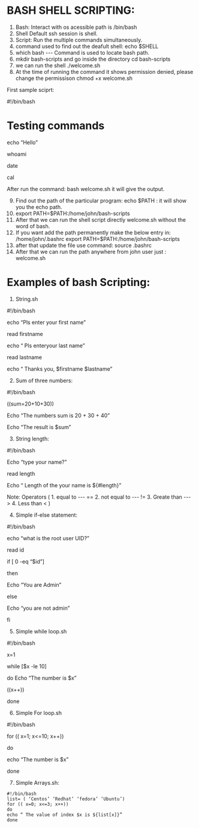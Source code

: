 # BASH SHELL SCRIPTING:

1. Bash: Interact with os acessible path is /bin/bash
2. Shell  Default ssh session is shell.
3. Script: Run the multiple commands simultaneously.
4. command used to find out the deafult shell: echo $SHELL
5. which bash --- Command is used to locate bash path.
6. mkdir bash-scripts and go inside the directory cd  bash-scripts
7. we can run the shell ./welcome.sh
8. At the time of running the command it shows permission denied, please change the permissison chmod +x welcome.sh

First sample sciprt:

#!/bin/bash

# Testing commands

echo “Hello”

whoami

date

cal

After run the command: bash welcome.sh it will give the output.

9. Find out the path of the particular program: echo $PATH : it will show you the echo path.
10. export PATH=$PATH:/home/john/bash-scripts
11. After that we can run the shell script directly welcome.sh without the word of bash.
12. If you want add the path permanently make the below entry in: /home/john/.bashrc
export PATH=$PATH:/home/john/bash-scripts
13. after that update the file use command: source .bashrc
14. After that we can run the path anywhere from john user just : welcome.sh


# Examples of bash Scripting:


1. String.sh

#!/bin/bash

echo “Pls enter your first name”

read firstname

echo “ Pls enteryour last name”

read lastname

echo “ Thanks you, $firstname $lastname”


2. Sum of three numbers:


#!/bin/bash

((sum=20+10+30))

Echo  “The numbers sum is 20 + 30 + 40”

Echo “The result is $sum”



3. String length:



#!/bin/bash

Echo “type your name?”

read length

Echo “ Length of the your name is ${#length}”

Note: Operators ( 1. equal to --- ==  2. not equal to --- !=   3. Greate than --- > 4. Less than < )



4. Simple if-else statement:


#!/bin/bash

echo “what is the root user UID?”

read id

if [ 0 -eq “$id”]

then 

Echo “You are Admin”

else 

Echo “you are not admin”

fi



5. Simple while loop.sh



#!/bin/bash

x=1

while [$x -le 10]

do 
	Echo “The number is $x”

((x++))

done



6. Simple For loop.sh


#!/bin/bash

for (( x=1; x<=10; x++))

do

echo “The number is $x”

done



7. Simple Arrays.sh:

```
#!/bin/bash
list= ( ‘Centos’ ‘Redhat’ ‘fedora’ ‘Ubuntu’)
for (( x=0; x<=3; x++))
do
echo “ The value of index $x is ${list[x]}”
done
```
